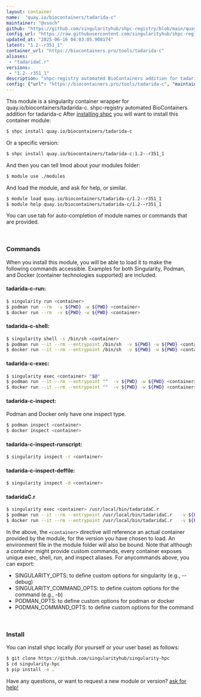 ```yaml
---
layout: container
name:  "quay.io/biocontainers/tadarida-c"
maintainer: "@vsoch"
github: "https://github.com/singularityhub/shpc-registry/blob/main/quay.io/biocontainers/tadarida-c/container.yaml"
config_url: "https://raw.githubusercontent.com/singularityhub/shpc-registry/main/quay.io/biocontainers/tadarida-c/container.yaml"
updated_at: "2025-06-16 04:03:05.908174"
latest: "1.2--r351_1"
container_url: "https://biocontainers.pro/tools/tadarida-c"
aliases:
 - "tadaridaC.r"
versions:
 - "1.2--r351_1"
description: "shpc-registry automated BioContainers addition for tadarida-c"
config: {"url": "https://biocontainers.pro/tools/tadarida-c", "maintainer": "@vsoch", "description": "shpc-registry automated BioContainers addition for tadarida-c", "latest": {"1.2--r351_1": "sha256:c42931f045b99a4e912adb48b0392425535737a488e6dc324041db70311dc329"}, "tags": {"1.2--r351_1": "sha256:c42931f045b99a4e912adb48b0392425535737a488e6dc324041db70311dc329"}, "docker": "quay.io/biocontainers/tadarida-c", "aliases": {"tadaridaC.r": "/usr/local/bin/tadaridaC.r"}}
---
```


This module is a singularity container wrapper for quay.io/biocontainers/tadarida-c.
shpc-registry automated BioContainers addition for tadarida-c
After [installing shpc](#install) you will want to install this container module:


```bash
$ shpc install quay.io/biocontainers/tadarida-c
```

Or a specific version:

```bash
$ shpc install quay.io/biocontainers/tadarida-c:1.2--r351_1
```

And then you can tell lmod about your modules folder:

```bash
$ module use ./modules
```

And load the module, and ask for help, or similar.

```bash
$ module load quay.io/biocontainers/tadarida-c/1.2--r351_1
$ module help quay.io/biocontainers/tadarida-c/1.2--r351_1
```

You can use tab for auto-completion of module names or commands that are provided.

<br>

### Commands

When you install this module, you will be able to load it to make the following commands accessible.
Examples for both Singularity, Podman, and Docker (container technologies supported) are included.

#### tadarida-c-run:

```bash
$ singularity run <container>
$ podman run --rm  -v ${PWD} -w ${PWD} <container>
$ docker run --rm  -v ${PWD} -w ${PWD} <container>
```

#### tadarida-c-shell:

```bash
$ singularity shell -s /bin/sh <container>
$ podman run --it --rm --entrypoint /bin/sh  -v ${PWD} -w ${PWD} <container>
$ docker run --it --rm --entrypoint /bin/sh  -v ${PWD} -w ${PWD} <container>
```

#### tadarida-c-exec:

```bash
$ singularity exec <container> "$@"
$ podman run --it --rm --entrypoint ""  -v ${PWD} -w ${PWD} <container> "$@"
$ docker run --it --rm --entrypoint ""  -v ${PWD} -w ${PWD} <container> "$@"
```

#### tadarida-c-inspect:

Podman and Docker only have one inspect type.

```bash
$ podman inspect <container>
$ docker inspect <container>
```

#### tadarida-c-inspect-runscript:

```bash
$ singularity inspect -r <container>
```

#### tadarida-c-inspect-deffile:

```bash
$ singularity inspect -d <container>
```


#### tadaridaC.r

```bash
$ singularity exec <container> /usr/local/bin/tadaridaC.r
$ podman run --it --rm --entrypoint /usr/local/bin/tadaridaC.r   -v ${PWD} -w ${PWD} <container> -c " $@"
$ docker run --it --rm --entrypoint /usr/local/bin/tadaridaC.r   -v ${PWD} -w ${PWD} <container> -c " $@"
```



In the above, the `<container>` directive will reference an actual container provided
by the module, for the version you have chosen to load. An environment file in the
module folder will also be bound. Note that although a container
might provide custom commands, every container exposes unique exec, shell, run, and
inspect aliases. For anycommands above, you can export:

 - SINGULARITY_OPTS: to define custom options for singularity (e.g., --debug)
 - SINGULARITY_COMMAND_OPTS: to define custom options for the command (e.g., -b)
 - PODMAN_OPTS: to define custom options for podman or docker
 - PODMAN_COMMAND_OPTS: to define custom options for the command

<br>

### Install

You can install shpc locally (for yourself or your user base) as follows:

```bash
$ git clone https://github.com/singularityhub/singularity-hpc
$ cd singularity-hpc
$ pip install -e .
```

Have any questions, or want to request a new module or version? [ask for help!](https://github.com/singularityhub/singularity-hpc/issues)